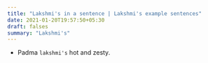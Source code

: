 ```yaml
---
title: "Lakshmi's in a sentence | Lakshmi's example sentences"
date: 2021-01-20T19:57:50+05:30
draft: falses
summary: "Lakshmi's"
---
```

- Padma `lakshmi's` hot and zesty.
                 
